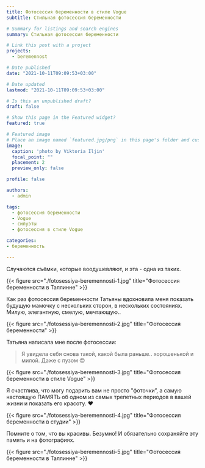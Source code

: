 ```yaml
---
title: Фотосессия беременности в стиле Vogue
subtitle: Стильная фотосессия беременности

# Summary for listings and search engines
summary: Стильная фотосессия беременности

# Link this post with a project
projects: 
  - beremennost

# Date published
date: "2021-10-11T09:09:53+03:00"

# Date updated
lastmod: "2021-10-11T09:09:53+03:00"

# Is this an unpublished draft?
draft: false

# Show this page in the Featured widget?
featured: true

# Featured image
# Place an image named `featured.jpg/png` in this page's folder and customize its options here.
image:
  caption: 'photo by Viktoria Iljin'
  focal_point: ""
  placement: 2
  preview_only: false

profile: false

authors:
  - admin

tags:
  - фотосессия беременности
  - Vogue
  - силуэты
  - фотосессия в стиле Vogue

categories:
- беременность

---
```

Случаются съёмки, которые воодушевляют, и эта - одна из таких.

{{< figure src="./fotosessiya-beremennosti-1.jpg" title="Фотосессия беременности в Таллинне" >}}

Как раз фотосессия беременности Татьяны вдохновила меня показать будущую мамочку с нескольких сторон, в нескольких состояниях. Милую, элегантную, смелую, мечтающую..

{{< figure src="./fotosessiya-beremennosti-2.jpg" title="Фотосессия беременности" >}}

Татьяна написала мне после фотосессии:

> Я увидела себя снова такой, какой была раньше.. хорошенькой и милой. Даже с пузом 😍

{{< figure src="./fotosessiya-beremennosti-3.jpg" title="Фотосессия беременности в стиле Vogue" >}}

Я счастлива, что могу подарить вам не просто "фоточки”, а самую настоящую ПАМЯТЬ об одном из самых трепетных периодов в вашей жизни и показать его красоту. ♥️

{{< figure src="./fotosessiya-beremennosti-4.jpg" title="Фотосессия беременности в студии" >}}

Помните о том, что вы красивы. Безумно! И обязательно сохраняйте эту память и на фотографиях. 

{{< figure src="./fotosessiya-beremennosti-5.jpg" title="Фотосессия беременности в Таллинне" >}}